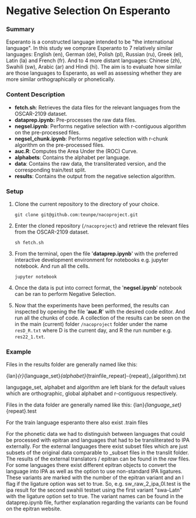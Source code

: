 # Negative Selection On Esperanto

### Summary
Esperanto is a constructed language intended to be "the international language". In this study we comprare Esperanto 
to 7 relatively similar languages: English (en), German (de), Polish (pl), Russian (ru), Greek (el), Latin (la) and 
French (fr). And to 4 more distant languages: Chinese (zh), Swahili (sw), Arabic (ar) and Hindi (hi). The aim is to 
evaluate how similar are those languages to Esperanto, as well as  assessing whether they are more similar 
orthographically or phonetically.

### Content Description
* **fetch.sh**: Retrieves the data files for the relevant languages from the OSCAR-2109 dataset.
* **dataprep.ipynb:** Pre-processes the raw data files. 
* **negsel.ipynb**: Performs negative selection with r-contiguous algorithm on the pre-processed files.
* **negsel_chunk.ipynb**: Performs negative selection with r-chunk algorithm on the pre-processed files.
* **auc.R**: Computes the Area Under the (ROC) Curve.
* **alphabets**: Contains the alphabet per language.
* **data**: Contains the raw data, the transliterated version, and the corresponding train/test split.
* **results**: Contains the output from the negative selection algorithm.

### Setup
1. Clone the current repository to the directory of your choice.
   
   `git clone git@github.com:teunpe/nacoproject.git`
   
2. Enter the cloned repository (`/nacoproject`) and retrieve the relevant files from the OSCAR-2109 dataset.

    `sh fetch.sh`

3. From the terminal, open the file '**dataprep.ipynb**' with the preferred interactive development environment for notebooks e.g. jupyter notebook. And run all the cells.
   
    `jupyter notebook`
   
4. Once the data is put into correct format, the '**negsel.ipynb**' notebook can be ran to perform Negative Selection.
5. Now that the experiments have been performed, the results can inspected by opening the file '**auc.R**' with the desired code editor. And run all the chunks of code. A collection of the results can be seen on the in the main (current) folder `/nacoproject` folder under the name `resD_R.txt` where D is the current day, and R the run number e.g. `res22_1.txt`.

### Example

Files in the results folder are generally named like this:

{lan}_{r}_{language_set}_{alphabet}_{trainfile_repeat}-{repeat}_{algorithm}.txt

langugage_set, alphabet and algorithm are left blank for the default values which are
orthographic, global alphabet and r-contiguous respectively.

Files in the data folder are generally named like this:
{lan}_{language_set}_{repeat}.test

For the train language esperanto there also exist .train files


For the phonetic data we had to distinguish between languages that could be processed with epitran and languages that had to be transliterated to IPA externally.
For the external languages there exist subset files which are just subsets of the original data comparable to _subset files in the translit folder.
The results of the external translators / epitran can be found in the _raw_ files.
For some languages there exist different epitran objects to convert the language into IPA as well as the option to use non-standard IPA ligatures.
These variants are marked with the number of the epitran variant and an l flag if the ligature option was set to true.
So, e.g. sw_raw_2_ipa_0l.test is the ipa result for the second swahili testset using the first variant "swa-Latn" with the ligature option set to true. The variant names can be found in the dataprep.ipynb file, further explanation regarding the variants can be found on the epitran website.
